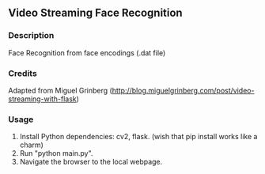 ## Video Streaming Face Recognition

### Description
Face Recognition from face encodings (.dat file)

### Credits
Adapted from Miguel Grinberg (http://blog.miguelgrinberg.com/post/video-streaming-with-flask)

### Usage
1. Install Python dependencies: cv2, flask. (wish that pip install works like a charm)
2. Run "python main.py".
3. Navigate the browser to the local webpage.
